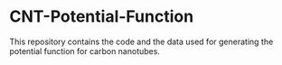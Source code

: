 # CNT-Potential-Function
This repository contains the code and the data used for generating the potential function for carbon nanotubes.
